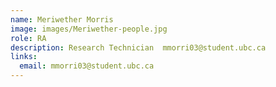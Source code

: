 ```yaml
---
name: Meriwether Morris
image: images/Meriwether-people.jpg
role: RA
description: Research Technician  mmorri03@student.ubc.ca
links:
  email: mmorri03@student.ubc.ca
---
```

